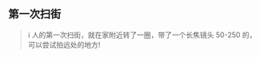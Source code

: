 ## 第一次扫街

> i 人的第一次扫街，就在家附近转了一圈，带了一个长焦镜头 50-250 的，可以尝试拍远处的地方! 

<ImageGallery :images="[
  { src: '/images/2025-03-14-15-09-53.png', alt: '街边建筑' },
  { src: '/images/2025-03-14-15-10-02.png', alt: '城市街景' },
  { src: '/images/2025-03-14-15-10-10.png', alt: '街头即景' },
  { src: '/images/2025-03-14-15-10-17.png', alt: '城市风光' },
  { src: '/images/2025-03-14-15-10-23.png', alt: '街头剪影' },
  { src: '/images/2025-03-14-15-10-30.png', alt: '城市生活' },
  { src: '/images/2025-03-14-15-10-38.png', alt: '街头风景' }
]" />
